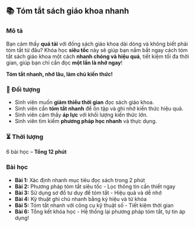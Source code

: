 ## 📚 Tóm tắt sách giáo khoa nhanh

### Mô tả  
Bạn cảm thấy **quá tải** với đống sách giáo khoa dài dòng và không biết phải tóm tắt từ đâu? Khóa học **siêu tốc** này sẽ giúp bạn nắm bắt ngay cách tóm tắt sách giáo khoa một cách **nhanh chóng và hiệu quả**, tiết kiệm tối đa thời gian, giúp bạn chỉ cần đọc **một lần là nhớ ngay**!  

**Tóm tắt nhanh, nhớ lâu, làm chủ kiến thức!**  

### 🎯 Đối tượng  
- Sinh viên muốn **giảm thiểu thời gian** đọc sách giáo khoa.  
- Sinh viên cần **tóm tắt nhanh** để ôn tập và ghi nhớ kiến thức hiệu quả.  
- Sinh viên cảm thấy **áp lực** với khối lượng kiến thức lớn.  
- Sinh viên tìm kiếm **phương pháp học nhanh** và thực dụng.  

### ⏳ Thời lượng  
6 bài học – **Tổng 12 phút**  

### Bài học  
- **Bài 1:** Xác định nhanh mục tiêu đọc sách trong 2 phút  
- **Bài 2:** Phương pháp tóm tắt siêu tốc - Lọc thông tin cần thiết ngay  
- **Bài 3:** Sử dụng sơ đồ tư duy để tóm tắt - Hiệu quả và dễ nhớ  
- **Bài 4:** Kỹ thuật ghi chú nhanh bằng ký hiệu và từ khóa  
- **Bài 5:** Tóm tắt nhanh với công cụ kỹ thuật số - Tiết kiệm thời gian  
- **Bài 6:** Tổng kết khóa học - Hệ thống lại phương pháp tóm tắt, tự tin áp dụng!